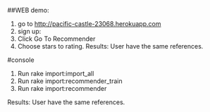 ##WEB demo:
1. go to http://pacific-castle-23068.herokuapp.com
2. sign up:
3. Click Go To Recommender
4. Choose stars to rating.
Results: User have the same references.

#console
1. Run rake import:import_all
2. Run rake import:recommender_train
3. Run rake import:recommender

Results: User have the same references.
